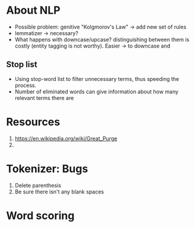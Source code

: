 About NLP
=========

- Possible problem: genitive "Kolgmorov's Law" -> add new set of rules
- lemmatizer -> necessary?
- What happens with downcase/upcase? distinguishing  between them is costly (entity tagging is not worthy). Easier -> to downcase and

## Stop list
- Using stop-word list to filter unnecessary terms, thus speeding the process.
- Number of eliminated words can give information about how many relevant terms there are

# Resources

1. https://en.wikipedia.org/wiki/Great_Purge
2.

# Tokenizer: Bugs

1. Delete parenthesis
2. Be sure there isn't any blank spaces

# Word scoring

